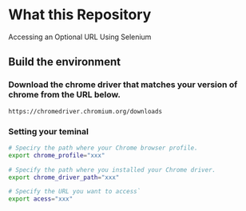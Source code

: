 # What this Repository

Accessing an Optional URL Using Selenium

## Build the environment

### Download the chrome driver that matches your version of chrome from the URL below.

```
https://chromedriver.chromium.org/downloads
```

### Setting your teminal

```sh
# Speciry the path where your Chrome browser profile.
export chrome_profile="xxx"

# Specify the path where you installed your Chrome driver.
export chrome_driver_path="xxx"

# Specify the URL you want to access`
export acess="xxx"
```
